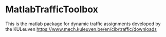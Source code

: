 # MatlabTrafficToolbox
This is the matlab package for dynamic traffic assignments developed by the KULeuven
https://www.mech.kuleuven.be/en/cib/traffic/downloads
